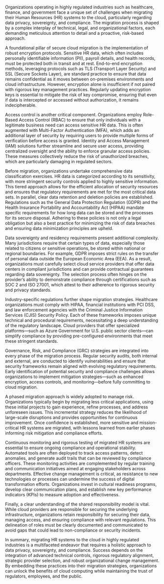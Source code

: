 Organizations operating in highly regulated industries such as healthcare, finance, and government face a unique set of challenges when migrating their Human Resources (HR) systems to the cloud, particularly regarding data privacy, sovereignty, and compliance. The migration process is shaped by a complex interplay of technical, legal, and organizational factors, each demanding meticulous attention to detail and a proactive, risk-based approach.

A foundational pillar of secure cloud migration is the implementation of robust encryption protocols. Sensitive HR data, which often includes personally identifiable information (PII), payroll details, and health records, must be protected both in transit and at rest. End-to-end encryption methods, leveraging protocols such as TLS (Transport Layer Security) and SSL (Secure Sockets Layer), are standard practice to ensure that data remains confidential as it moves between on-premises environments and cloud infrastructure. However, encryption alone is insufficient if not paired with rigorous key management practices. Regularly updating encryption keys is essential to mitigate the risk of key compromise, ensuring that even if data is intercepted or accessed without authorization, it remains indecipherable.

Access control is another critical component. Organizations employ Role-Based Access Control (RBAC) to ensure that only individuals with a legitimate business need can access sensitive HR data. This is often augmented with Multi-Factor Authentication (MFA), which adds an additional layer of security by requiring users to provide multiple forms of verification before access is granted. Identity and Access Management (IAM) solutions further streamline and secure user access, providing centralized oversight and the ability to enforce granular access policies. These measures collectively reduce the risk of unauthorized breaches, which are particularly damaging in regulated sectors.

Before migration, organizations undertake comprehensive data classification exercises. HR data is categorized according to its sensitivity, with more stringent security controls applied to highly sensitive information. This tiered approach allows for the efficient allocation of security resources and ensures that regulatory requirements are met for the most critical data sets. In parallel, clear data retention and deletion policies are established. Regulations such as the General Data Protection Regulation (GDPR) and the Health Insurance Portability and Accountability Act (HIPAA) mandate specific requirements for how long data can be stored and the processes for its secure disposal. Adhering to these policies is not only a legal obligation but also a best practice for minimizing the risk of data breaches and ensuring data minimization principles are upheld.

Data sovereignty and residency requirements present additional complexity. Many jurisdictions require that certain types of data, especially those related to citizens or sensitive operations, be stored within national or regional boundaries. For example, GDPR imposes strict rules on the transfer of personal data outside the European Economic Area (EEA). As a result, organizations must carefully select cloud service providers that offer data centers in compliant jurisdictions and can provide contractual guarantees regarding data sovereignty. The selection process often hinges on the provider’s ability to demonstrate compliance through certifications such as SOC 2 and ISO 27001, which attest to their adherence to rigorous security and privacy standards.

Industry-specific regulations further shape migration strategies. Healthcare organizations must comply with HIPAA, financial institutions with PCI DSS, and law enforcement agencies with the Criminal Justice Information Services (CJIS) Security Policy. Each of these frameworks imposes unique technical and procedural requirements, necessitating a deep understanding of the regulatory landscape. Cloud providers that offer specialized platforms—such as Azure Government for U.S. public sector clients—can simplify compliance by providing pre-configured environments that meet these stringent standards.

Governance, Risk, and Compliance (GRC) strategies are integrated into every phase of the migration process. Regular security audits, both internal and external, are conducted to identify vulnerabilities and ensure that security frameworks remain aligned with evolving regulatory requirements. Early identification of potential security and compliance challenges allows organizations to implement mitigation strategies—such as enhanced encryption, access controls, and monitoring—before fully committing to cloud migration.

A phased migration approach is widely adopted to manage risk. Organizations typically begin by migrating less critical applications, using these initial projects to gain experience, refine processes, and address unforeseen issues. This incremental strategy reduces the likelihood of large-scale disruptions and provides opportunities for continuous improvement. Once confidence is established, more sensitive and mission-critical HR systems are migrated, with lessons learned from earlier phases informing risk mitigation and compliance efforts.

Continuous monitoring and rigorous testing of migrated HR systems are essential to ensure ongoing compliance and operational stability. Automated tools are often deployed to track access patterns, detect anomalies, and generate audit trails that can be reviewed by compliance officers. These monitoring activities are complemented by regular training and communication initiatives aimed at engaging stakeholders across departments. Effective change management is critical, as resistance to new technologies or processes can undermine the success of digital transformation efforts. Organizations invest in cultural readiness programs, develop clear communication plans, and establish new key performance indicators (KPIs) to measure adoption and effectiveness.

Finally, a clear understanding of the shared responsibility model is vital. While cloud providers are responsible for securing the underlying infrastructure, organizations retain responsibility for securing their data, managing access, and ensuring compliance with relevant regulations. This delineation of roles must be clearly documented and communicated to avoid gaps that could lead to non-compliance or security incidents.

In summary, migrating HR systems to the cloud in highly regulated industries is a multifaceted endeavor that requires a holistic approach to data privacy, sovereignty, and compliance. Success depends on the integration of advanced technical controls, rigorous regulatory alignment, strategic provider selection, and robust organizational change management. By embedding these practices into their migration strategies, organizations can unlock the benefits of cloud computing while maintaining the trust of regulators, employees, and the public.